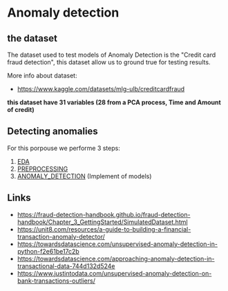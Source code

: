 # Anomaly detection

## the dataset
The dataset used to test models of Anomaly Detection is the "Credit card fraud detection", this dataset allow us to ground true for testing results.

More info about dataset:
- https://www.kaggle.com/datasets/mlg-ulb/creditcardfraud

**this dataset have 31 variables (28 from a PCA process, Time and Amount of credit)**


## Detecting anomalies
For this porpouse we performe 3 steps:

1. [EDA](1_EDA.ipynb)
2. [PREPROCESSING](2_PREPROCESSING.ipynb)
3. [ANOMALY_DETECTION](3_ANOMALY_DETECTION.ipynb) (Implement of models)

## Links
- https://fraud-detection-handbook.github.io/fraud-detection-handbook/Chapter_3_GettingStarted/SimulatedDataset.html
- https://unit8.com/resources/a-guide-to-building-a-financial-transaction-anomaly-detector/
- https://towardsdatascience.com/unsupervised-anomaly-detection-in-python-f2e61be17c2b
- https://towardsdatascience.com/approaching-anomaly-detection-in-transactional-data-744d132d524e
- https://www.justintodata.com/unsupervised-anomaly-detection-on-bank-transactions-outliers/